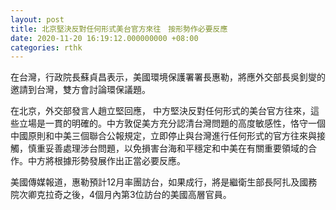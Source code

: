 ```yaml
---
layout: post
title: 北京堅決反對任何形式美台官方來往　按形勢作必要反應
date: 2020-11-20 16:19:12.000000000 +08:00
categories: rthk
---
```


在台灣，行政院長蘇貞昌表示，美國環境保護署署長惠勒，將應外交部長吳釗燮的邀請到台灣，雙方會討論環保議題。

在北京，外交部發言人趙立堅回應， 中方堅決反對任何形式的美台官方往來，這些立場是一貫的明確的。中方敦促美方充分認清台灣問題的高度敏感性，恪守一個中國原則和中美三個聯合公報規定，立即停止與台灣進行任何形式的官方往來與接觸，慎重妥善處理涉台問題，以免損害台海和平穩定和中美在有關重要領域的合作。中方將根據形勢發展作出正當必要反應。

美國傳媒報道，惠勒預計12月率團訪台，如果成行，將是繼衛生部長阿扎及國務院次卿克拉奇之後，4個月內第3位訪台的美國高層官員。
